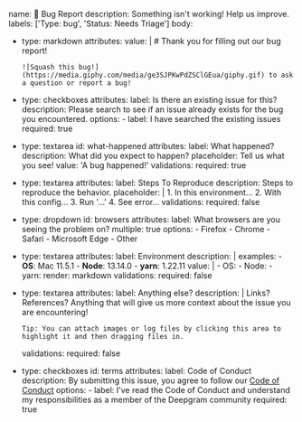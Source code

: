name: 🐞 Bug Report
description: Something isn't working! Help us improve.
labels: ['Type: bug', 'Status: Needs Triage']
body:
  - type: markdown
    attributes:
      value: |
        # Thank you for filling out our bug report!

        ![Squash this bug!](https://media.giphy.com/media/ge3SJPKwPdZSClGEua/giphy.gif) to ask a question or report a bug!
  - type: checkboxes
    attributes:
      label: Is there an existing issue for this?
      description: Please search to see if an issue already exists for the bug you encountered.
      options:
        - label: I have searched the existing issues
          required: true
  - type: textarea
    id: what-happened
    attributes:
      label: What happened?
      description: What did you expect to happen?
      placeholder: Tell us what you see!
      value: 'A bug happened!'
    validations:
      required: true
  - type: textarea
    attributes:
      label: Steps To Reproduce
      description: Steps to reproduce the behavior.
      placeholder: |
        1. In this environment...
        2. With this config...
        3. Run '...'
        4. See error...
    validations:
      required: false
  - type: dropdown
    id: browsers
    attributes:
      label: What browsers are you seeing the problem on?
      multiple: true
      options:
        - Firefox
        - Chrome
        - Safari
        - Microsoft Edge
        - Other
  - type: textarea
    attributes:
      label: Environment
      description: |
        examples:
          - **OS**: Mac 11.5.1
          - **Node**: 13.14.0
          - **yarn**: 1.22.11
      value: |
        - OS:
        - Node:
        - yarn:
      render: markdown
    validations:
      required: false
  - type: textarea
    attributes:
      label: Anything else?
      description: |
        Links? References? Anything that will give us more context about the issue you are encountering!

        Tip: You can attach images or log files by clicking this area to highlight it and then dragging files in.
    validations:
      required: false
  - type: checkboxes
    id: terms
    attributes:
      label: Code of Conduct
      description: By submitting this issue, you agree to follow our [Code of Conduct](https://github.com/deepgram-devs/dg-translation-chrome-ext/commit/cbb9b1ae572ccbac3aa3b723e0ee5ca513d1aeb8)
      options:
        - label: I've read the Code of Conduct and understand my responsibilities as a member of the Deepgram community
          required: true